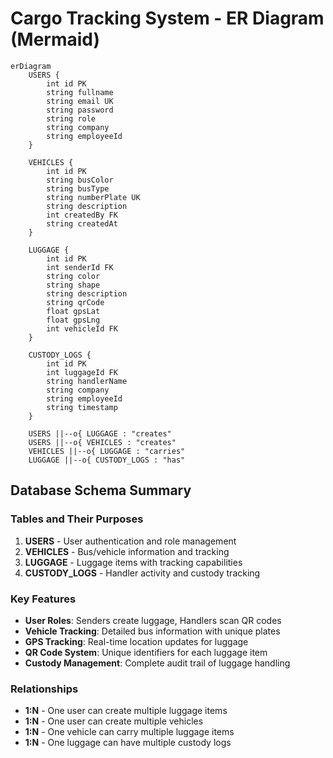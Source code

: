 # Cargo Tracking System - ER Diagram (Mermaid)

```mermaid
erDiagram
    USERS {
        int id PK
        string fullname
        string email UK
        string password
        string role
        string company
        string employeeId
    }
    
    VEHICLES {
        int id PK
        string busColor
        string busType
        string numberPlate UK
        string description
        int createdBy FK
        string createdAt
    }
    
    LUGGAGE {
        int id PK
        int senderId FK
        string color
        string shape
        string description
        string qrCode
        float gpsLat
        float gpsLng
        int vehicleId FK
    }
    
    CUSTODY_LOGS {
        int id PK
        int luggageId FK
        string handlerName
        string company
        string employeeId
        string timestamp
    }

    USERS ||--o{ LUGGAGE : "creates"
    USERS ||--o{ VEHICLES : "creates"
    VEHICLES ||--o{ LUGGAGE : "carries"
    LUGGAGE ||--o{ CUSTODY_LOGS : "has"
```

## Database Schema Summary

### Tables and Their Purposes

1. **USERS** - User authentication and role management
2. **VEHICLES** - Bus/vehicle information and tracking
3. **LUGGAGE** - Luggage items with tracking capabilities
4. **CUSTODY_LOGS** - Handler activity and custody tracking

### Key Features

- **User Roles**: Senders create luggage, Handlers scan QR codes
- **Vehicle Tracking**: Detailed bus information with unique plates
- **GPS Tracking**: Real-time location updates for luggage
- **QR Code System**: Unique identifiers for each luggage item
- **Custody Management**: Complete audit trail of luggage handling

### Relationships

- **1:N** - One user can create multiple luggage items
- **1:N** - One user can create multiple vehicles
- **1:N** - One vehicle can carry multiple luggage items
- **1:N** - One luggage can have multiple custody logs 